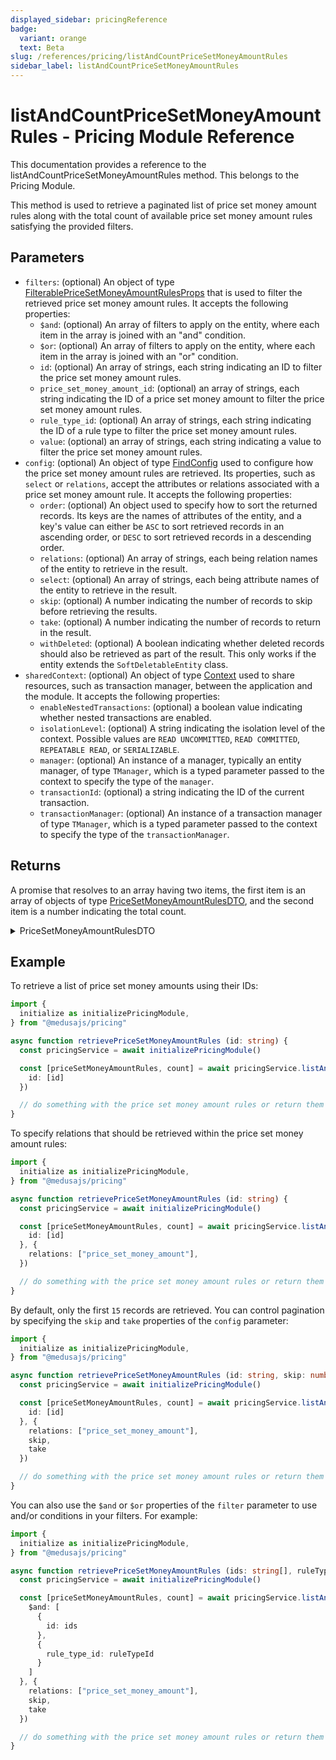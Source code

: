 ```yaml
---
displayed_sidebar: pricingReference
badge:
  variant: orange
  text: Beta
slug: /references/pricing/listAndCountPriceSetMoneyAmountRules
sidebar_label: listAndCountPriceSetMoneyAmountRules
---
```


# listAndCountPriceSetMoneyAmountRules - Pricing Module Reference

This documentation provides a reference to the listAndCountPriceSetMoneyAmountRules method. This belongs to the Pricing Module.

This method is used to retrieve a paginated list of price set money amount rules along with the total count of 
available price set money amount rules satisfying the provided filters.

## Parameters

- `filters`: (optional) An object of type [FilterablePriceSetMoneyAmountRulesProps](../../interfaces/FilterablePriceSetMoneyAmountRulesProps.md) that is used to filter the retrieved price set money amount rules. It accepts the following properties:
	- `$and`: (optional) An array of filters to apply on the entity, where each item in the array is joined with an "and" condition.
	- `$or`: (optional) An array of filters to apply on the entity, where each item in the array is joined with an "or" condition.
	- `id`: (optional) An array of strings, each string indicating an ID to filter the price set money amount rules.
	- `price_set_money_amount_id`: (optional) an array of strings, each string indicating the ID of a price set money amount to filter the price set money amount rules.
	- `rule_type_id`: (optional) An array of strings, each string indicating the ID of a rule type to filter the price set money amount rules.
	- `value`: (optional) an array of strings, each string indicating a value to filter the price set money amount rules.
- `config`: (optional) An object of type [FindConfig](../../interfaces/FindConfig.md) used to configure how the price set money amount rules are retrieved. Its properties, such as `select` or `relations`, accept the attributes or relations associated with a price set money amount rule. It accepts the following properties:
	- `order`: (optional) An object used to specify how to sort the returned records. Its keys are the names of attributes of the entity, and a key's value can either be `ASC` to sort retrieved records in an ascending order, or `DESC` to sort retrieved records in a descending order.
	- `relations`: (optional) An array of strings, each being relation names of the entity to retrieve in the result.
	- `select`: (optional) An array of strings, each being attribute names of the entity to retrieve in the result.
	- `skip`: (optional) A number indicating the number of records to skip before retrieving the results.
	- `take`: (optional) A number indicating the number of records to return in the result.
	- `withDeleted`: (optional) A boolean indicating whether deleted records should also be retrieved as part of the result. This only works if the entity extends the `SoftDeletableEntity` class.
- `sharedContext`: (optional) An object of type [Context](../../interfaces/Context.md) used to share resources, such as transaction manager, between the application and the module. It accepts the following properties:
	- `enableNestedTransactions`: (optional) a boolean value indicating whether nested transactions are enabled.
	- `isolationLevel`: (optional) A string indicating the isolation level of the context. Possible values are `READ UNCOMMITTED`, `READ COMMITTED`, `REPEATABLE READ`, or `SERIALIZABLE`.
	- `manager`: (optional) An instance of a manager, typically an entity manager, of type `TManager`, which is a typed parameter passed to the context to specify the type of the `manager`.
	- `transactionId`: (optional) a string indicating the ID of the current transaction.
	- `transactionManager`: (optional) An instance of a transaction manager of type `TManager`, which is a typed parameter passed to the context to specify the type of the `transactionManager`.

## Returns

A promise that resolves to an array having two items, the first item is an array of objects of type [PriceSetMoneyAmountRulesDTO](../../interfaces/PriceSetMoneyAmountRulesDTO.md), 
and the second item is a number indicating the total count.

<details>
<summary>
PriceSetMoneyAmountRulesDTO
</summary>

- `id`: A string indicating the ID of the price set money amount.
- `price_set_money_amount`: an object of type [PriceSetMoneyAmountDTO](../../interfaces/PriceSetMoneyAmountDTO.md) holding the data of the associated price set money amount. It accepts the following properties:
	- `id`: a string indicating the ID of a price set money amount.
	- `money_amount`: (optional) an object of type [MoneyAmountDTO](../../interfaces/MoneyAmountDTO.md) holding the data of the associated money amount. It accepts the following properties:
		- `amount`: (optional) A number indicating the amount of this price.
		- `currency`: (optional) An object of type [CurrencyDTO](../../interfaces/CurrencyDTO.md) that holds the details of the price's currency. Since this is a relation, it will only be retrieved if it's passed to the `relations` array of the find-configuration options.
		- `currency_code`: (optional) A string that indicates the currency code of this price.
		- `id`: A string that indicates the ID of the money amount. A money amount represents a price.
		- `max_quantity`: (optional) A number that indicates the maximum quantity required to be purchased for this price to be applied.
		- `min_quantity`: (optional) A number that indicates the minimum quantity required to be purchased for this price to be applied.
	- `price_set`: (optional) an object of type [PriceSetDTO](../../interfaces/PriceSetDTO.md) holding the data of the associated price set. It accepts the following properties:
		- `id`: A string indicating the ID of the price set.
		- `money_amounts`: (optional) An array of objects of type [MoneyAmountDTO](../../interfaces/MoneyAmountDTO.md), which holds the prices that belong to this price set.
		- `rule_types`: (optional) An array of objects of type [RuleTypeDTO](../../interfaces/RuleTypeDTO.md), which holds the rule types applied on this price set.
	- `title`: (optional) a string indicating the title of the price set money amount.
- `rule_type`: an object of type [RuleTypeDTO](../../interfaces/RuleTypeDTO.md) holding the data of the associated rule type. It accepts the following properties:
	- `default_priority`: A number indicating the priority of the rule type. This is useful when calculating the price of a price set, and multiple rules satisfy the provided context. The higher the value, the higher the priority of the rule type.
	- `id`: A string indicating the ID of the rule type.
	- `name`: A string indicating the display name of the rule type.
	- `rule_attribute`: A string indicating a unique name used to later identify the rule_attribute. For example, it can be used in the `context` parameter of the `calculatePrices` method to specify a rule for calculating the price.
- `value`: a string indicating the value of the price set money amount rule.

</details>

## Example

To retrieve a list of price set money amounts using their IDs:

```ts
import { 
  initialize as initializePricingModule,
} from "@medusajs/pricing"

async function retrievePriceSetMoneyAmountRules (id: string) {
  const pricingService = await initializePricingModule()

  const [priceSetMoneyAmountRules, count] = await pricingService.listAndCountPriceSetMoneyAmountRules({
    id: [id]
  })

  // do something with the price set money amount rules or return them
}
```

To specify relations that should be retrieved within the price set money amount rules:

```ts
import { 
  initialize as initializePricingModule,
} from "@medusajs/pricing"

async function retrievePriceSetMoneyAmountRules (id: string) {
  const pricingService = await initializePricingModule()

  const [priceSetMoneyAmountRules, count] = await pricingService.listAndCountPriceSetMoneyAmountRules({
    id: [id]
  }, {
    relations: ["price_set_money_amount"],
  })

  // do something with the price set money amount rules or return them
}
```

By default, only the first `15` records are retrieved. You can control pagination by specifying the `skip` and `take` properties of the `config` parameter:

```ts
import { 
  initialize as initializePricingModule,
} from "@medusajs/pricing"

async function retrievePriceSetMoneyAmountRules (id: string, skip: number, take: number) {
  const pricingService = await initializePricingModule()

  const [priceSetMoneyAmountRules, count] = await pricingService.listAndCountPriceSetMoneyAmountRules({
    id: [id]
  }, {
    relations: ["price_set_money_amount"],
    skip,
    take
  })

  // do something with the price set money amount rules or return them
}
```

You can also use the `$and` or `$or` properties of the `filter` parameter to use and/or conditions in your filters. For example:

```ts
import { 
  initialize as initializePricingModule,
} from "@medusajs/pricing"

async function retrievePriceSetMoneyAmountRules (ids: string[], ruleTypeId: string[], skip: number, take: number) {
  const pricingService = await initializePricingModule()

  const [priceSetMoneyAmountRules, count] = await pricingService.listAndCountPriceSetMoneyAmountRules({
    $and: [
      {
        id: ids
      },
      {
        rule_type_id: ruleTypeId
      }
    ]
  }, {
    relations: ["price_set_money_amount"],
    skip,
    take
  })

  // do something with the price set money amount rules or return them
}
```
